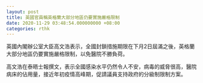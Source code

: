 ```yaml
---
layout: post
title: 英國官員稱英格蘭大部分地區仍要實施嚴格限制
date: 2020-11-29 03:48:54.000000000 +08:00
categories: rthk
---
```


英國內閣辦公室大臣高文浩表示，全國封鎖措施期限在下月2日屆滿之後，英格蘭大部分地區仍要實施嚴格限制，以免醫院不勝負荷。

高文浩在泰晤士報撰文，表示全國感染水平仍然令人不安，病毒的威脅很高，醫院病床的佔用量，接近年初疫情高峰期，促請議員支持政府的分級制限制方案。
